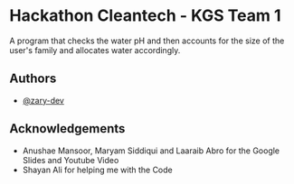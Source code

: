 
# Hackathon Cleantech - KGS Team 1

A program that checks the water pH and then accounts for the size of the user's family and allocates water accordingly.

## Authors

- [@zary-dev](https://www.github.com/zary-dev)


## Acknowledgements

 - Anushae Mansoor, Maryam Siddiqui and Laaraib Abro for the Google Slides and Youtube Video
 - Shayan Ali for helping me with the Code
 
